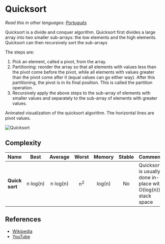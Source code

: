 # Quicksort

_Read this in other languages:_
[_Português_](README.pt-BR.md)

Quicksort is a divide and conquer algorithm.
Quicksort first divides a large array into two smaller 
sub-arrays: the low elements and the high elements.
Quicksort can then recursively sort the sub-arrays

The steps are:

1. Pick an element, called a pivot, from the array.
2. Partitioning: reorder the array so that all elements with 
values less than the pivot come before the pivot, while all 
elements with values greater than the pivot come after it 
(equal values can go either way). After this partitioning, 
the pivot is in its final position. This is called the 
partition operation.
3. Recursively apply the above steps to the sub-array of 
elements with smaller values and separately to the 
sub-array of elements with greater values.

Animated visualization of the quicksort algorithm.
The horizontal lines are pivot values.

![Quicksort](https://upload.wikimedia.org/wikipedia/commons/6/6a/Sorting_quicksort_anim.gif)

## Complexity

| Name                  | Best            | Average             | Worst               | Memory    | Stable    | Comments  |
| --------------------- | :-------------: | :-----------------: | :-----------------: | :-------: | :-------: | :-------- |
| **Quick sort**        | n&nbsp;log(n)   | n&nbsp;log(n)       | n<sup>2</sup>       | log(n)    | No        |  Quicksort is usually done in-place with O(log(n)) stack space |

## References

- [Wikipedia](https://en.wikipedia.org/wiki/Quicksort)
- [YouTube](https://www.youtube.com/watch?v=SLauY6PpjW4&index=28&list=PLLXdhg_r2hKA7DPDsunoDZ-Z769jWn4R8)
